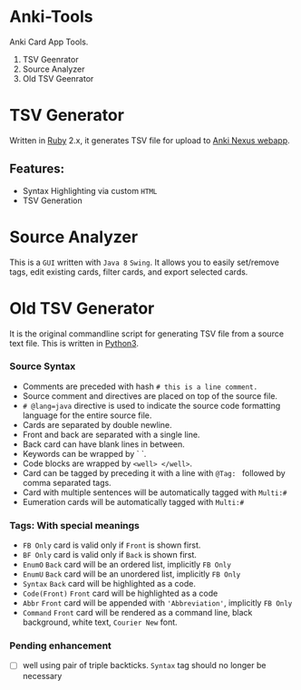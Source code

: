 # Anki-Tools
Anki Card App Tools.  

1. TSV Geenrator
2. Source Analyzer
3. Old TSV Geenrator



TSV Generator
=============

Written in [Ruby](https://www.ruby-lang.org) 2.x, it generates TSV file for upload to [Anki Nexus webapp](https://api.ankiapp.com/nexus/).

Features:
---------
- Syntax Highlighting via custom `HTML`
- TSV Generation


Source Analyzer
===============

This is a `GUI` written with `Java 8` `Swing`.  It allows you to easily set/remove tags, edit existing cards, filter cards, and export selected cards.


Old TSV Generator
=================
It is the original commandline script for generating TSV file from a source text file.  This is written in [Python3](https://www.python.org/download/releases/3.0/).


### Source Syntax

- Comments are preceded with hash `# this is a line comment.`
- Source comment and directives are placed on top of the source file.
- `# @lang=java` directive is used to indicate the source code formatting language for the entire source file.
- Cards are separated by double newline.  
- Front and back are separated with a single line.  
- Back card can have blank lines in between.
- Keywords can be wrapped by \` \`.
- Code blocks are wrapped by `<well> </well>`.
- Card can be tagged by preceding it with a line with `@Tag: ` followed by comma separated tags.
- Card with multiple sentences will be automatically tagged with `Multi:#`
- Eumeration cards will be automatically tagged with `Multi:#`

### Tags: With special meanings

- `FB Only` card is valid only if `Front` is shown first.
- `BF Only` card is valid only if `Back` is shown first.
- `EnumO` `Back` card will be an ordered list, implicitly `FB Only`
- `EnumU` `Back` card will be an unordered list, implicitly `FB Only`
- `Syntax` `Back` card will be highlighted as a code.
- `Code(Front)` `Front` card will be highlighted as a code
- `Abbr` `Front` card will be appended with `'Abbreviation'`, implicitly `FB Only`
- `Command` `Front` card will be rendered as a command line, black background, white text, `Courier New` font.


### Pending enhancement
- [ ] well using pair of triple backticks.  `Syntax` tag should no longer be necessary




